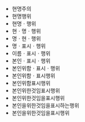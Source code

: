 - 현명주의
- 현명행위
- 현명ㆍ행위
- 현ㆍ명ㆍ행위
- 명ㆍ현ㆍ행위
- 명ㆍ표시ㆍ행위
- 이름ㆍ표시ㆍ행위
- 본인ㆍ표시ㆍ행위
- 본인위함ㆍ표시ㆍ행위
- 본인위함ㆍ표시행위
- 본인위함표시행위
- 본인위한것임표시행위
- 본인위한것임을표시행위
- 본인을위한것임을표시하는행위
- 본인을위한것임을표시행위
